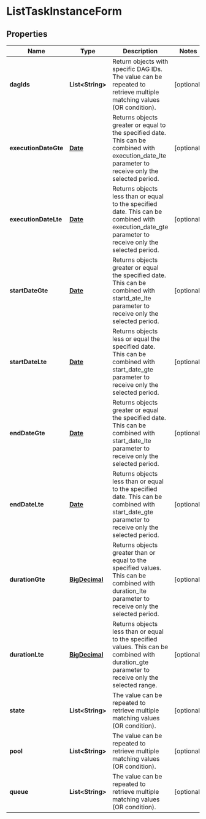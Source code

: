 

# ListTaskInstanceForm

## Properties

Name | Type | Description | Notes
------------ | ------------- | ------------- | -------------
**dagIds** | **List&lt;String&gt;** | Return objects with specific DAG IDs. The value can be repeated to retrieve multiple matching values (OR condition). |  [optional]
**executionDateGte** | [**Date**](Date.md) | Returns objects greater or equal to the specified date. This can be combined with execution_date_lte parameter to receive only the selected period.  |  [optional]
**executionDateLte** | [**Date**](Date.md) | Returns objects less than or equal to the specified date. This can be combined with execution_date_gte parameter to receive only the selected period.  |  [optional]
**startDateGte** | [**Date**](Date.md) | Returns objects greater or equal the specified date. This can be combined with startd_ate_lte parameter to receive only the selected period.  |  [optional]
**startDateLte** | [**Date**](Date.md) | Returns objects less or equal the specified date. This can be combined with start_date_gte parameter to receive only the selected period.  |  [optional]
**endDateGte** | [**Date**](Date.md) | Returns objects greater or equal the specified date. This can be combined with start_date_lte parameter to receive only the selected period.  |  [optional]
**endDateLte** | [**Date**](Date.md) | Returns objects less than or equal to the specified date. This can be combined with start_date_gte parameter to receive only the selected period.  |  [optional]
**durationGte** | [**BigDecimal**](BigDecimal.md) | Returns objects greater than or equal to the specified values. This can be combined with duration_lte parameter to receive only the selected period.  |  [optional]
**durationLte** | [**BigDecimal**](BigDecimal.md) | Returns objects less than or equal to the specified values. This can be combined with duration_gte parameter to receive only the selected range.  |  [optional]
**state** | **List&lt;String&gt;** | The value can be repeated to retrieve multiple matching values (OR condition). |  [optional]
**pool** | **List&lt;String&gt;** | The value can be repeated to retrieve multiple matching values (OR condition). |  [optional]
**queue** | **List&lt;String&gt;** | The value can be repeated to retrieve multiple matching values (OR condition). |  [optional]



